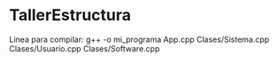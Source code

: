 # TallerEstructura
Linea para compilar:
g++ -o mi_programa App.cpp Clases/Sistema.cpp Clases/Usuario.cpp Clases/Software.cpp